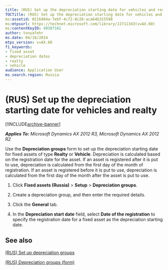 ```yaml
---
title: (RUS) Set up the depreciation starting date for vehicles and realty
TOCTitle: (RUS) Set up the depreciation starting date for vehicles and realty
ms:assetid: 0216484a-7ebf-4c72-8c28-aca64b315598
ms:mtpsurl: https://technet.microsoft.com/library/JJ711343(v=AX.60)
ms:contentKeyID: 49387161
author: tonyafehr
ms.date: 04/18/2014
mtps_version: v=AX.60
f1_keywords:
- fixed asset
- depreciation dates
- realty
- vehicle
audience: Application User
ms.search.region: Russia
---
```


# (RUS) Set up the depreciation starting date for vehicles and realty 


[!INCLUDE[archive-banner](includes/archive-banner.md)]


_**Applies To:** Microsoft Dynamics AX 2012 R3, Microsoft Dynamics AX 2012 R2_

Use the **Depreciation groups** form to set up the depreciation starting date for fixed assets of type **Realty** or **Vehicle**. Depreciation is calculated based on the registration date for the asset. If an asset is registered after it is put to use, depreciation is calculated from the first day of the month of registration. If an asset is registered before it is put to use, depreciation is calculated from the first day of the month after the asset is put to use.

1.  Click **Fixed assets (Russia)** \> **Setup** \> **Depreciation groups**.

2.  Create a depreciation group, and then enter the required details.

3.  Click the **General** tab.

4.  In the **Depreciation start date** field, select **Date of the registration** to specify the registration date for a fixed asset as the depreciation starting date.

## See also

[(RUS) Set up depreciation groups](rus-set-up-depreciation-groups.md)

[(RUS) Depreciation groups (form)](https://technet.microsoft.com/library/jj678328\(v=ax.60\))

  



